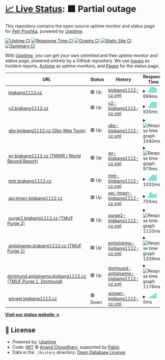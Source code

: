 # [📈 Live Status](https://status.bigbang1112.cz): <!--live status--> **🟧 Partial outage**

This repository contains the open-source uptime monitor and status page for [Petr Pivoňka](bigbang1112.cz), powered by [Upptime](https://github.com/upptime/upptime).

[![Uptime CI](https://github.com/bigbang1112/bigbang1112cz-uptime/workflows/Uptime%20CI/badge.svg)](https://github.com/bigbang1112/bigbang1112cz-uptime/actions?query=workflow%3A%22Uptime+CI%22)
[![Response Time CI](https://github.com/bigbang1112/bigbang1112cz-uptime/workflows/Response%20Time%20CI/badge.svg)](https://github.com/bigbang1112/bigbang1112cz-uptime/actions?query=workflow%3A%22Response+Time+CI%22)
[![Graphs CI](https://github.com/bigbang1112/bigbang1112cz-uptime/workflows/Graphs%20CI/badge.svg)](https://github.com/bigbang1112/bigbang1112cz-uptime/actions?query=workflow%3A%22Graphs+CI%22)
[![Static Site CI](https://github.com/bigbang1112/bigbang1112cz-uptime/workflows/Static%20Site%20CI/badge.svg)](https://github.com/bigbang1112/bigbang1112cz-uptime/actions?query=workflow%3A%22Static+Site+CI%22)
[![Summary CI](https://github.com/bigbang1112/bigbang1112cz-uptime/workflows/Summary%20CI/badge.svg)](https://github.com/bigbang1112/bigbang1112cz-uptime/actions?query=workflow%3A%22Summary+CI%22)

With [Upptime](https://upptime.js.org), you can get your own unlimited and free uptime monitor and status page, powered entirely by a GitHub repository. We use [Issues](https://github.com/bigbang1112/bigbang1112cz-uptime/issues) as incident reports, [Actions](https://github.com/bigbang1112/bigbang1112cz-uptime/actions) as uptime monitors, and [Pages](https://status.bigbang1112.cz) for the status page.

<!--start: status pages-->
<!-- This summary is generated by Upptime (https://github.com/upptime/upptime) -->
<!-- Do not edit this manually, your changes will be overwritten -->
<!-- prettier-ignore -->
| URL | Status | History | Response Time | Uptime |
| --- | ------ | ------- | ------------- | ------ |
| <img alt="" src="https://icons.duckduckgo.com/ip3/bigbang1112.cz.ico" height="13"> [bigbang1112.cz](https://bigbang1112.cz) | 🟩 Up | [bigbang1112-cz.yml](https://github.com/BigBang1112/bigbang1112cz-uptime/commits/HEAD/history/bigbang1112-cz.yml) | <details><summary><img alt="Response time graph" src="./graphs/bigbang1112-cz/response-time-week.png" height="20"> 699ms</summary><br><a href="https://status.bigbang1112.cz/history/bigbang1112-cz"><img alt="Response time 803" src="https://img.shields.io/endpoint?url=https%3A%2F%2Fraw.githubusercontent.com%2FBigBang1112%2Fbigbang1112cz-uptime%2FHEAD%2Fapi%2Fbigbang1112-cz%2Fresponse-time.json"></a><br><a href="https://status.bigbang1112.cz/history/bigbang1112-cz"><img alt="24-hour response time 632" src="https://img.shields.io/endpoint?url=https%3A%2F%2Fraw.githubusercontent.com%2FBigBang1112%2Fbigbang1112cz-uptime%2FHEAD%2Fapi%2Fbigbang1112-cz%2Fresponse-time-day.json"></a><br><a href="https://status.bigbang1112.cz/history/bigbang1112-cz"><img alt="7-day response time 699" src="https://img.shields.io/endpoint?url=https%3A%2F%2Fraw.githubusercontent.com%2FBigBang1112%2Fbigbang1112cz-uptime%2FHEAD%2Fapi%2Fbigbang1112-cz%2Fresponse-time-week.json"></a><br><a href="https://status.bigbang1112.cz/history/bigbang1112-cz"><img alt="30-day response time 698" src="https://img.shields.io/endpoint?url=https%3A%2F%2Fraw.githubusercontent.com%2FBigBang1112%2Fbigbang1112cz-uptime%2FHEAD%2Fapi%2Fbigbang1112-cz%2Fresponse-time-month.json"></a><br><a href="https://status.bigbang1112.cz/history/bigbang1112-cz"><img alt="1-year response time 803" src="https://img.shields.io/endpoint?url=https%3A%2F%2Fraw.githubusercontent.com%2FBigBang1112%2Fbigbang1112cz-uptime%2FHEAD%2Fapi%2Fbigbang1112-cz%2Fresponse-time-year.json"></a></details> | <details><summary><a href="https://status.bigbang1112.cz/history/bigbang1112-cz">100.00%</a></summary><a href="https://status.bigbang1112.cz/history/bigbang1112-cz"><img alt="All-time uptime 99.47%" src="https://img.shields.io/endpoint?url=https%3A%2F%2Fraw.githubusercontent.com%2FBigBang1112%2Fbigbang1112cz-uptime%2FHEAD%2Fapi%2Fbigbang1112-cz%2Fuptime.json"></a><br><a href="https://status.bigbang1112.cz/history/bigbang1112-cz"><img alt="24-hour uptime 100.00%" src="https://img.shields.io/endpoint?url=https%3A%2F%2Fraw.githubusercontent.com%2FBigBang1112%2Fbigbang1112cz-uptime%2FHEAD%2Fapi%2Fbigbang1112-cz%2Fuptime-day.json"></a><br><a href="https://status.bigbang1112.cz/history/bigbang1112-cz"><img alt="7-day uptime 100.00%" src="https://img.shields.io/endpoint?url=https%3A%2F%2Fraw.githubusercontent.com%2FBigBang1112%2Fbigbang1112cz-uptime%2FHEAD%2Fapi%2Fbigbang1112-cz%2Fuptime-week.json"></a><br><a href="https://status.bigbang1112.cz/history/bigbang1112-cz"><img alt="30-day uptime 100.00%" src="https://img.shields.io/endpoint?url=https%3A%2F%2Fraw.githubusercontent.com%2FBigBang1112%2Fbigbang1112cz-uptime%2FHEAD%2Fapi%2Fbigbang1112-cz%2Fuptime-month.json"></a><br><a href="https://status.bigbang1112.cz/history/bigbang1112-cz"><img alt="1-year uptime 99.47%" src="https://img.shields.io/endpoint?url=https%3A%2F%2Fraw.githubusercontent.com%2FBigBang1112%2Fbigbang1112cz-uptime%2FHEAD%2Fapi%2Fbigbang1112-cz%2Fuptime-year.json"></a></details>
| <img alt="" src="https://icons.duckduckgo.com/ip3/v2.bigbang1112.cz.ico" height="13"> [v2.bigbang1112.cz](https://v2.bigbang1112.cz) | 🟩 Up | [v2-bigbang1112-cz.yml](https://github.com/BigBang1112/bigbang1112cz-uptime/commits/HEAD/history/v2-bigbang1112-cz.yml) | <details><summary><img alt="Response time graph" src="./graphs/v2-bigbang1112-cz/response-time-week.png" height="20"> 935ms</summary><br><a href="https://status.bigbang1112.cz/history/v2-bigbang1112-cz"><img alt="Response time 1000" src="https://img.shields.io/endpoint?url=https%3A%2F%2Fraw.githubusercontent.com%2FBigBang1112%2Fbigbang1112cz-uptime%2FHEAD%2Fapi%2Fv2-bigbang1112-cz%2Fresponse-time.json"></a><br><a href="https://status.bigbang1112.cz/history/v2-bigbang1112-cz"><img alt="24-hour response time 847" src="https://img.shields.io/endpoint?url=https%3A%2F%2Fraw.githubusercontent.com%2FBigBang1112%2Fbigbang1112cz-uptime%2FHEAD%2Fapi%2Fv2-bigbang1112-cz%2Fresponse-time-day.json"></a><br><a href="https://status.bigbang1112.cz/history/v2-bigbang1112-cz"><img alt="7-day response time 935" src="https://img.shields.io/endpoint?url=https%3A%2F%2Fraw.githubusercontent.com%2FBigBang1112%2Fbigbang1112cz-uptime%2FHEAD%2Fapi%2Fv2-bigbang1112-cz%2Fresponse-time-week.json"></a><br><a href="https://status.bigbang1112.cz/history/v2-bigbang1112-cz"><img alt="30-day response time 975" src="https://img.shields.io/endpoint?url=https%3A%2F%2Fraw.githubusercontent.com%2FBigBang1112%2Fbigbang1112cz-uptime%2FHEAD%2Fapi%2Fv2-bigbang1112-cz%2Fresponse-time-month.json"></a><br><a href="https://status.bigbang1112.cz/history/v2-bigbang1112-cz"><img alt="1-year response time 1000" src="https://img.shields.io/endpoint?url=https%3A%2F%2Fraw.githubusercontent.com%2FBigBang1112%2Fbigbang1112cz-uptime%2FHEAD%2Fapi%2Fv2-bigbang1112-cz%2Fresponse-time-year.json"></a></details> | <details><summary><a href="https://status.bigbang1112.cz/history/v2-bigbang1112-cz">100.00%</a></summary><a href="https://status.bigbang1112.cz/history/v2-bigbang1112-cz"><img alt="All-time uptime 99.97%" src="https://img.shields.io/endpoint?url=https%3A%2F%2Fraw.githubusercontent.com%2FBigBang1112%2Fbigbang1112cz-uptime%2FHEAD%2Fapi%2Fv2-bigbang1112-cz%2Fuptime.json"></a><br><a href="https://status.bigbang1112.cz/history/v2-bigbang1112-cz"><img alt="24-hour uptime 100.00%" src="https://img.shields.io/endpoint?url=https%3A%2F%2Fraw.githubusercontent.com%2FBigBang1112%2Fbigbang1112cz-uptime%2FHEAD%2Fapi%2Fv2-bigbang1112-cz%2Fuptime-day.json"></a><br><a href="https://status.bigbang1112.cz/history/v2-bigbang1112-cz"><img alt="7-day uptime 100.00%" src="https://img.shields.io/endpoint?url=https%3A%2F%2Fraw.githubusercontent.com%2FBigBang1112%2Fbigbang1112cz-uptime%2FHEAD%2Fapi%2Fv2-bigbang1112-cz%2Fuptime-week.json"></a><br><a href="https://status.bigbang1112.cz/history/v2-bigbang1112-cz"><img alt="30-day uptime 100.00%" src="https://img.shields.io/endpoint?url=https%3A%2F%2Fraw.githubusercontent.com%2FBigBang1112%2Fbigbang1112cz-uptime%2FHEAD%2Fapi%2Fv2-bigbang1112-cz%2Fuptime-month.json"></a><br><a href="https://status.bigbang1112.cz/history/v2-bigbang1112-cz"><img alt="1-year uptime 99.97%" src="https://img.shields.io/endpoint?url=https%3A%2F%2Fraw.githubusercontent.com%2FBigBang1112%2Fbigbang1112cz-uptime%2FHEAD%2Fapi%2Fv2-bigbang1112-cz%2Fuptime-year.json"></a></details>
| <img alt="" src="https://icons.duckduckgo.com/ip3/gbx.bigbang1112.cz.ico" height="13"> [gbx.bigbang1112.cz (Gbx Web Tools)](https://gbx.bigbang1112.cz) | 🟩 Up | [gbx-bigbang1112-cz.yml](https://github.com/BigBang1112/bigbang1112cz-uptime/commits/HEAD/history/gbx-bigbang1112-cz.yml) | <details><summary><img alt="Response time graph" src="./graphs/gbx-bigbang1112-cz/response-time-week.png" height="20"> 1040ms</summary><br><a href="https://status.bigbang1112.cz/history/gbx-bigbang1112-cz"><img alt="Response time 937" src="https://img.shields.io/endpoint?url=https%3A%2F%2Fraw.githubusercontent.com%2FBigBang1112%2Fbigbang1112cz-uptime%2FHEAD%2Fapi%2Fgbx-bigbang1112-cz%2Fresponse-time.json"></a><br><a href="https://status.bigbang1112.cz/history/gbx-bigbang1112-cz"><img alt="24-hour response time 1119" src="https://img.shields.io/endpoint?url=https%3A%2F%2Fraw.githubusercontent.com%2FBigBang1112%2Fbigbang1112cz-uptime%2FHEAD%2Fapi%2Fgbx-bigbang1112-cz%2Fresponse-time-day.json"></a><br><a href="https://status.bigbang1112.cz/history/gbx-bigbang1112-cz"><img alt="7-day response time 1040" src="https://img.shields.io/endpoint?url=https%3A%2F%2Fraw.githubusercontent.com%2FBigBang1112%2Fbigbang1112cz-uptime%2FHEAD%2Fapi%2Fgbx-bigbang1112-cz%2Fresponse-time-week.json"></a><br><a href="https://status.bigbang1112.cz/history/gbx-bigbang1112-cz"><img alt="30-day response time 927" src="https://img.shields.io/endpoint?url=https%3A%2F%2Fraw.githubusercontent.com%2FBigBang1112%2Fbigbang1112cz-uptime%2FHEAD%2Fapi%2Fgbx-bigbang1112-cz%2Fresponse-time-month.json"></a><br><a href="https://status.bigbang1112.cz/history/gbx-bigbang1112-cz"><img alt="1-year response time 937" src="https://img.shields.io/endpoint?url=https%3A%2F%2Fraw.githubusercontent.com%2FBigBang1112%2Fbigbang1112cz-uptime%2FHEAD%2Fapi%2Fgbx-bigbang1112-cz%2Fresponse-time-year.json"></a></details> | <details><summary><a href="https://status.bigbang1112.cz/history/gbx-bigbang1112-cz">100.00%</a></summary><a href="https://status.bigbang1112.cz/history/gbx-bigbang1112-cz"><img alt="All-time uptime 99.68%" src="https://img.shields.io/endpoint?url=https%3A%2F%2Fraw.githubusercontent.com%2FBigBang1112%2Fbigbang1112cz-uptime%2FHEAD%2Fapi%2Fgbx-bigbang1112-cz%2Fuptime.json"></a><br><a href="https://status.bigbang1112.cz/history/gbx-bigbang1112-cz"><img alt="24-hour uptime 100.00%" src="https://img.shields.io/endpoint?url=https%3A%2F%2Fraw.githubusercontent.com%2FBigBang1112%2Fbigbang1112cz-uptime%2FHEAD%2Fapi%2Fgbx-bigbang1112-cz%2Fuptime-day.json"></a><br><a href="https://status.bigbang1112.cz/history/gbx-bigbang1112-cz"><img alt="7-day uptime 100.00%" src="https://img.shields.io/endpoint?url=https%3A%2F%2Fraw.githubusercontent.com%2FBigBang1112%2Fbigbang1112cz-uptime%2FHEAD%2Fapi%2Fgbx-bigbang1112-cz%2Fuptime-week.json"></a><br><a href="https://status.bigbang1112.cz/history/gbx-bigbang1112-cz"><img alt="30-day uptime 100.00%" src="https://img.shields.io/endpoint?url=https%3A%2F%2Fraw.githubusercontent.com%2FBigBang1112%2Fbigbang1112cz-uptime%2FHEAD%2Fapi%2Fgbx-bigbang1112-cz%2Fuptime-month.json"></a><br><a href="https://status.bigbang1112.cz/history/gbx-bigbang1112-cz"><img alt="1-year uptime 99.68%" src="https://img.shields.io/endpoint?url=https%3A%2F%2Fraw.githubusercontent.com%2FBigBang1112%2Fbigbang1112cz-uptime%2FHEAD%2Fapi%2Fgbx-bigbang1112-cz%2Fuptime-year.json"></a></details>
| <img alt="" src="https://icons.duckduckgo.com/ip3/wr.bigbang1112.cz.ico" height="13"> [wr.bigbang1112.cz (TMWR / World Record Report)](https://wr.bigbang1112.cz) | 🟩 Up | [wr-bigbang1112-cz.yml](https://github.com/BigBang1112/bigbang1112cz-uptime/commits/HEAD/history/wr-bigbang1112-cz.yml) | <details><summary><img alt="Response time graph" src="./graphs/wr-bigbang1112-cz/response-time-week.png" height="20"> 979ms</summary><br><a href="https://status.bigbang1112.cz/history/wr-bigbang1112-cz"><img alt="Response time 1065" src="https://img.shields.io/endpoint?url=https%3A%2F%2Fraw.githubusercontent.com%2FBigBang1112%2Fbigbang1112cz-uptime%2FHEAD%2Fapi%2Fwr-bigbang1112-cz%2Fresponse-time.json"></a><br><a href="https://status.bigbang1112.cz/history/wr-bigbang1112-cz"><img alt="24-hour response time 1139" src="https://img.shields.io/endpoint?url=https%3A%2F%2Fraw.githubusercontent.com%2FBigBang1112%2Fbigbang1112cz-uptime%2FHEAD%2Fapi%2Fwr-bigbang1112-cz%2Fresponse-time-day.json"></a><br><a href="https://status.bigbang1112.cz/history/wr-bigbang1112-cz"><img alt="7-day response time 979" src="https://img.shields.io/endpoint?url=https%3A%2F%2Fraw.githubusercontent.com%2FBigBang1112%2Fbigbang1112cz-uptime%2FHEAD%2Fapi%2Fwr-bigbang1112-cz%2Fresponse-time-week.json"></a><br><a href="https://status.bigbang1112.cz/history/wr-bigbang1112-cz"><img alt="30-day response time 822" src="https://img.shields.io/endpoint?url=https%3A%2F%2Fraw.githubusercontent.com%2FBigBang1112%2Fbigbang1112cz-uptime%2FHEAD%2Fapi%2Fwr-bigbang1112-cz%2Fresponse-time-month.json"></a><br><a href="https://status.bigbang1112.cz/history/wr-bigbang1112-cz"><img alt="1-year response time 1065" src="https://img.shields.io/endpoint?url=https%3A%2F%2Fraw.githubusercontent.com%2FBigBang1112%2Fbigbang1112cz-uptime%2FHEAD%2Fapi%2Fwr-bigbang1112-cz%2Fresponse-time-year.json"></a></details> | <details><summary><a href="https://status.bigbang1112.cz/history/wr-bigbang1112-cz">100.00%</a></summary><a href="https://status.bigbang1112.cz/history/wr-bigbang1112-cz"><img alt="All-time uptime 99.90%" src="https://img.shields.io/endpoint?url=https%3A%2F%2Fraw.githubusercontent.com%2FBigBang1112%2Fbigbang1112cz-uptime%2FHEAD%2Fapi%2Fwr-bigbang1112-cz%2Fuptime.json"></a><br><a href="https://status.bigbang1112.cz/history/wr-bigbang1112-cz"><img alt="24-hour uptime 100.00%" src="https://img.shields.io/endpoint?url=https%3A%2F%2Fraw.githubusercontent.com%2FBigBang1112%2Fbigbang1112cz-uptime%2FHEAD%2Fapi%2Fwr-bigbang1112-cz%2Fuptime-day.json"></a><br><a href="https://status.bigbang1112.cz/history/wr-bigbang1112-cz"><img alt="7-day uptime 100.00%" src="https://img.shields.io/endpoint?url=https%3A%2F%2Fraw.githubusercontent.com%2FBigBang1112%2Fbigbang1112cz-uptime%2FHEAD%2Fapi%2Fwr-bigbang1112-cz%2Fuptime-week.json"></a><br><a href="https://status.bigbang1112.cz/history/wr-bigbang1112-cz"><img alt="30-day uptime 100.00%" src="https://img.shields.io/endpoint?url=https%3A%2F%2Fraw.githubusercontent.com%2FBigBang1112%2Fbigbang1112cz-uptime%2FHEAD%2Fapi%2Fwr-bigbang1112-cz%2Fuptime-month.json"></a><br><a href="https://status.bigbang1112.cz/history/wr-bigbang1112-cz"><img alt="1-year uptime 99.90%" src="https://img.shields.io/endpoint?url=https%3A%2F%2Fraw.githubusercontent.com%2FBigBang1112%2Fbigbang1112cz-uptime%2FHEAD%2Fapi%2Fwr-bigbang1112-cz%2Fuptime-year.json"></a></details>
| <img alt="" src="https://icons.duckduckgo.com/ip3/tmtr.bigbang1112.cz.ico" height="13"> [tmtr.bigbang1112.cz](https://tmtr.bigbang1112.cz) | 🟩 Up | [tmtr-bigbang1112-cz.yml](https://github.com/BigBang1112/bigbang1112cz-uptime/commits/HEAD/history/tmtr-bigbang1112-cz.yml) | <details><summary><img alt="Response time graph" src="./graphs/tmtr-bigbang1112-cz/response-time-week.png" height="20"> 1032ms</summary><br><a href="https://status.bigbang1112.cz/history/tmtr-bigbang1112-cz"><img alt="Response time 928" src="https://img.shields.io/endpoint?url=https%3A%2F%2Fraw.githubusercontent.com%2FBigBang1112%2Fbigbang1112cz-uptime%2FHEAD%2Fapi%2Ftmtr-bigbang1112-cz%2Fresponse-time.json"></a><br><a href="https://status.bigbang1112.cz/history/tmtr-bigbang1112-cz"><img alt="24-hour response time 878" src="https://img.shields.io/endpoint?url=https%3A%2F%2Fraw.githubusercontent.com%2FBigBang1112%2Fbigbang1112cz-uptime%2FHEAD%2Fapi%2Ftmtr-bigbang1112-cz%2Fresponse-time-day.json"></a><br><a href="https://status.bigbang1112.cz/history/tmtr-bigbang1112-cz"><img alt="7-day response time 1032" src="https://img.shields.io/endpoint?url=https%3A%2F%2Fraw.githubusercontent.com%2FBigBang1112%2Fbigbang1112cz-uptime%2FHEAD%2Fapi%2Ftmtr-bigbang1112-cz%2Fresponse-time-week.json"></a><br><a href="https://status.bigbang1112.cz/history/tmtr-bigbang1112-cz"><img alt="30-day response time 965" src="https://img.shields.io/endpoint?url=https%3A%2F%2Fraw.githubusercontent.com%2FBigBang1112%2Fbigbang1112cz-uptime%2FHEAD%2Fapi%2Ftmtr-bigbang1112-cz%2Fresponse-time-month.json"></a><br><a href="https://status.bigbang1112.cz/history/tmtr-bigbang1112-cz"><img alt="1-year response time 928" src="https://img.shields.io/endpoint?url=https%3A%2F%2Fraw.githubusercontent.com%2FBigBang1112%2Fbigbang1112cz-uptime%2FHEAD%2Fapi%2Ftmtr-bigbang1112-cz%2Fresponse-time-year.json"></a></details> | <details><summary><a href="https://status.bigbang1112.cz/history/tmtr-bigbang1112-cz">100.00%</a></summary><a href="https://status.bigbang1112.cz/history/tmtr-bigbang1112-cz"><img alt="All-time uptime 99.99%" src="https://img.shields.io/endpoint?url=https%3A%2F%2Fraw.githubusercontent.com%2FBigBang1112%2Fbigbang1112cz-uptime%2FHEAD%2Fapi%2Ftmtr-bigbang1112-cz%2Fuptime.json"></a><br><a href="https://status.bigbang1112.cz/history/tmtr-bigbang1112-cz"><img alt="24-hour uptime 100.00%" src="https://img.shields.io/endpoint?url=https%3A%2F%2Fraw.githubusercontent.com%2FBigBang1112%2Fbigbang1112cz-uptime%2FHEAD%2Fapi%2Ftmtr-bigbang1112-cz%2Fuptime-day.json"></a><br><a href="https://status.bigbang1112.cz/history/tmtr-bigbang1112-cz"><img alt="7-day uptime 100.00%" src="https://img.shields.io/endpoint?url=https%3A%2F%2Fraw.githubusercontent.com%2FBigBang1112%2Fbigbang1112cz-uptime%2FHEAD%2Fapi%2Ftmtr-bigbang1112-cz%2Fuptime-week.json"></a><br><a href="https://status.bigbang1112.cz/history/tmtr-bigbang1112-cz"><img alt="30-day uptime 100.00%" src="https://img.shields.io/endpoint?url=https%3A%2F%2Fraw.githubusercontent.com%2FBigBang1112%2Fbigbang1112cz-uptime%2FHEAD%2Fapi%2Ftmtr-bigbang1112-cz%2Fuptime-month.json"></a><br><a href="https://status.bigbang1112.cz/history/tmtr-bigbang1112-cz"><img alt="1-year uptime 99.99%" src="https://img.shields.io/endpoint?url=https%3A%2F%2Fraw.githubusercontent.com%2FBigBang1112%2Fbigbang1112cz-uptime%2FHEAD%2Fapi%2Ftmtr-bigbang1112-cz%2Fuptime-year.json"></a></details>
| <img alt="" src="https://icons.duckduckgo.com/ip3/api.tmwrr.bigbang1112.cz.ico" height="13"> [api.tmwrr.bigbang1112.cz](https://api.tmwrr.bigbang1112.cz) | 🟩 Up | [api-tmwrr-bigbang1112-cz.yml](https://github.com/BigBang1112/bigbang1112cz-uptime/commits/HEAD/history/api-tmwrr-bigbang1112-cz.yml) | <details><summary><img alt="Response time graph" src="./graphs/api-tmwrr-bigbang1112-cz/response-time-week.png" height="20"> 705ms</summary><br><a href="https://status.bigbang1112.cz/history/api-tmwrr-bigbang1112-cz"><img alt="Response time 705" src="https://img.shields.io/endpoint?url=https%3A%2F%2Fraw.githubusercontent.com%2FBigBang1112%2Fbigbang1112cz-uptime%2FHEAD%2Fapi%2Fapi-tmwrr-bigbang1112-cz%2Fresponse-time.json"></a><br><a href="https://status.bigbang1112.cz/history/api-tmwrr-bigbang1112-cz"><img alt="24-hour response time 769" src="https://img.shields.io/endpoint?url=https%3A%2F%2Fraw.githubusercontent.com%2FBigBang1112%2Fbigbang1112cz-uptime%2FHEAD%2Fapi%2Fapi-tmwrr-bigbang1112-cz%2Fresponse-time-day.json"></a><br><a href="https://status.bigbang1112.cz/history/api-tmwrr-bigbang1112-cz"><img alt="7-day response time 705" src="https://img.shields.io/endpoint?url=https%3A%2F%2Fraw.githubusercontent.com%2FBigBang1112%2Fbigbang1112cz-uptime%2FHEAD%2Fapi%2Fapi-tmwrr-bigbang1112-cz%2Fresponse-time-week.json"></a><br><a href="https://status.bigbang1112.cz/history/api-tmwrr-bigbang1112-cz"><img alt="30-day response time 705" src="https://img.shields.io/endpoint?url=https%3A%2F%2Fraw.githubusercontent.com%2FBigBang1112%2Fbigbang1112cz-uptime%2FHEAD%2Fapi%2Fapi-tmwrr-bigbang1112-cz%2Fresponse-time-month.json"></a><br><a href="https://status.bigbang1112.cz/history/api-tmwrr-bigbang1112-cz"><img alt="1-year response time 705" src="https://img.shields.io/endpoint?url=https%3A%2F%2Fraw.githubusercontent.com%2FBigBang1112%2Fbigbang1112cz-uptime%2FHEAD%2Fapi%2Fapi-tmwrr-bigbang1112-cz%2Fresponse-time-year.json"></a></details> | <details><summary><a href="https://status.bigbang1112.cz/history/api-tmwrr-bigbang1112-cz">85.04%</a></summary><a href="https://status.bigbang1112.cz/history/api-tmwrr-bigbang1112-cz"><img alt="All-time uptime 85.04%" src="https://img.shields.io/endpoint?url=https%3A%2F%2Fraw.githubusercontent.com%2FBigBang1112%2Fbigbang1112cz-uptime%2FHEAD%2Fapi%2Fapi-tmwrr-bigbang1112-cz%2Fuptime.json"></a><br><a href="https://status.bigbang1112.cz/history/api-tmwrr-bigbang1112-cz"><img alt="24-hour uptime 100.00%" src="https://img.shields.io/endpoint?url=https%3A%2F%2Fraw.githubusercontent.com%2FBigBang1112%2Fbigbang1112cz-uptime%2FHEAD%2Fapi%2Fapi-tmwrr-bigbang1112-cz%2Fuptime-day.json"></a><br><a href="https://status.bigbang1112.cz/history/api-tmwrr-bigbang1112-cz"><img alt="7-day uptime 85.04%" src="https://img.shields.io/endpoint?url=https%3A%2F%2Fraw.githubusercontent.com%2FBigBang1112%2Fbigbang1112cz-uptime%2FHEAD%2Fapi%2Fapi-tmwrr-bigbang1112-cz%2Fuptime-week.json"></a><br><a href="https://status.bigbang1112.cz/history/api-tmwrr-bigbang1112-cz"><img alt="30-day uptime 85.04%" src="https://img.shields.io/endpoint?url=https%3A%2F%2Fraw.githubusercontent.com%2FBigBang1112%2Fbigbang1112cz-uptime%2FHEAD%2Fapi%2Fapi-tmwrr-bigbang1112-cz%2Fuptime-month.json"></a><br><a href="https://status.bigbang1112.cz/history/api-tmwrr-bigbang1112-cz"><img alt="1-year uptime 85.04%" src="https://img.shields.io/endpoint?url=https%3A%2F%2Fraw.githubusercontent.com%2FBigBang1112%2Fbigbang1112cz-uptime%2FHEAD%2Fapi%2Fapi-tmwrr-bigbang1112-cz%2Fuptime-year.json"></a></details>
| <img alt="" src="https://icons.duckduckgo.com/ip3/purge2.bigbang1112.cz.ico" height="13"> [purge2.bigbang1112.cz (TMUF Purge 2)](https://purge2.bigbang1112.cz) | 🟩 Up | [purge2-bigbang1112-cz.yml](https://github.com/BigBang1112/bigbang1112cz-uptime/commits/HEAD/history/purge2-bigbang1112-cz.yml) | <details><summary><img alt="Response time graph" src="./graphs/purge2-bigbang1112-cz/response-time-week.png" height="20"> 1110ms</summary><br><a href="https://status.bigbang1112.cz/history/purge2-bigbang1112-cz"><img alt="Response time 1295" src="https://img.shields.io/endpoint?url=https%3A%2F%2Fraw.githubusercontent.com%2FBigBang1112%2Fbigbang1112cz-uptime%2FHEAD%2Fapi%2Fpurge2-bigbang1112-cz%2Fresponse-time.json"></a><br><a href="https://status.bigbang1112.cz/history/purge2-bigbang1112-cz"><img alt="24-hour response time 1179" src="https://img.shields.io/endpoint?url=https%3A%2F%2Fraw.githubusercontent.com%2FBigBang1112%2Fbigbang1112cz-uptime%2FHEAD%2Fapi%2Fpurge2-bigbang1112-cz%2Fresponse-time-day.json"></a><br><a href="https://status.bigbang1112.cz/history/purge2-bigbang1112-cz"><img alt="7-day response time 1110" src="https://img.shields.io/endpoint?url=https%3A%2F%2Fraw.githubusercontent.com%2FBigBang1112%2Fbigbang1112cz-uptime%2FHEAD%2Fapi%2Fpurge2-bigbang1112-cz%2Fresponse-time-week.json"></a><br><a href="https://status.bigbang1112.cz/history/purge2-bigbang1112-cz"><img alt="30-day response time 1218" src="https://img.shields.io/endpoint?url=https%3A%2F%2Fraw.githubusercontent.com%2FBigBang1112%2Fbigbang1112cz-uptime%2FHEAD%2Fapi%2Fpurge2-bigbang1112-cz%2Fresponse-time-month.json"></a><br><a href="https://status.bigbang1112.cz/history/purge2-bigbang1112-cz"><img alt="1-year response time 1295" src="https://img.shields.io/endpoint?url=https%3A%2F%2Fraw.githubusercontent.com%2FBigBang1112%2Fbigbang1112cz-uptime%2FHEAD%2Fapi%2Fpurge2-bigbang1112-cz%2Fresponse-time-year.json"></a></details> | <details><summary><a href="https://status.bigbang1112.cz/history/purge2-bigbang1112-cz">100.00%</a></summary><a href="https://status.bigbang1112.cz/history/purge2-bigbang1112-cz"><img alt="All-time uptime 99.99%" src="https://img.shields.io/endpoint?url=https%3A%2F%2Fraw.githubusercontent.com%2FBigBang1112%2Fbigbang1112cz-uptime%2FHEAD%2Fapi%2Fpurge2-bigbang1112-cz%2Fuptime.json"></a><br><a href="https://status.bigbang1112.cz/history/purge2-bigbang1112-cz"><img alt="24-hour uptime 100.00%" src="https://img.shields.io/endpoint?url=https%3A%2F%2Fraw.githubusercontent.com%2FBigBang1112%2Fbigbang1112cz-uptime%2FHEAD%2Fapi%2Fpurge2-bigbang1112-cz%2Fuptime-day.json"></a><br><a href="https://status.bigbang1112.cz/history/purge2-bigbang1112-cz"><img alt="7-day uptime 100.00%" src="https://img.shields.io/endpoint?url=https%3A%2F%2Fraw.githubusercontent.com%2FBigBang1112%2Fbigbang1112cz-uptime%2FHEAD%2Fapi%2Fpurge2-bigbang1112-cz%2Fuptime-week.json"></a><br><a href="https://status.bigbang1112.cz/history/purge2-bigbang1112-cz"><img alt="30-day uptime 100.00%" src="https://img.shields.io/endpoint?url=https%3A%2F%2Fraw.githubusercontent.com%2FBigBang1112%2Fbigbang1112cz-uptime%2FHEAD%2Fapi%2Fpurge2-bigbang1112-cz%2Fuptime-month.json"></a><br><a href="https://status.bigbang1112.cz/history/purge2-bigbang1112-cz"><img alt="1-year uptime 99.99%" src="https://img.shields.io/endpoint?url=https%3A%2F%2Fraw.githubusercontent.com%2FBigBang1112%2Fbigbang1112cz-uptime%2FHEAD%2Fapi%2Fpurge2-bigbang1112-cz%2Fuptime-year.json"></a></details>
| <img alt="" src="https://icons.duckduckgo.com/ip3/antislowmo.bigbang1112.cz.ico" height="13"> [antislowmo.bigbang1112.cz (TMUF Purge 1)](https://antislowmo.bigbang1112.cz) | 🟩 Up | [antislowmo-bigbang1112-cz.yml](https://github.com/BigBang1112/bigbang1112cz-uptime/commits/HEAD/history/antislowmo-bigbang1112-cz.yml) | <details><summary><img alt="Response time graph" src="./graphs/antislowmo-bigbang1112-cz/response-time-week.png" height="20"> 1339ms</summary><br><a href="https://status.bigbang1112.cz/history/antislowmo-bigbang1112-cz"><img alt="Response time 1524" src="https://img.shields.io/endpoint?url=https%3A%2F%2Fraw.githubusercontent.com%2FBigBang1112%2Fbigbang1112cz-uptime%2FHEAD%2Fapi%2Fantislowmo-bigbang1112-cz%2Fresponse-time.json"></a><br><a href="https://status.bigbang1112.cz/history/antislowmo-bigbang1112-cz"><img alt="24-hour response time 1362" src="https://img.shields.io/endpoint?url=https%3A%2F%2Fraw.githubusercontent.com%2FBigBang1112%2Fbigbang1112cz-uptime%2FHEAD%2Fapi%2Fantislowmo-bigbang1112-cz%2Fresponse-time-day.json"></a><br><a href="https://status.bigbang1112.cz/history/antislowmo-bigbang1112-cz"><img alt="7-day response time 1339" src="https://img.shields.io/endpoint?url=https%3A%2F%2Fraw.githubusercontent.com%2FBigBang1112%2Fbigbang1112cz-uptime%2FHEAD%2Fapi%2Fantislowmo-bigbang1112-cz%2Fresponse-time-week.json"></a><br><a href="https://status.bigbang1112.cz/history/antislowmo-bigbang1112-cz"><img alt="30-day response time 1435" src="https://img.shields.io/endpoint?url=https%3A%2F%2Fraw.githubusercontent.com%2FBigBang1112%2Fbigbang1112cz-uptime%2FHEAD%2Fapi%2Fantislowmo-bigbang1112-cz%2Fresponse-time-month.json"></a><br><a href="https://status.bigbang1112.cz/history/antislowmo-bigbang1112-cz"><img alt="1-year response time 1524" src="https://img.shields.io/endpoint?url=https%3A%2F%2Fraw.githubusercontent.com%2FBigBang1112%2Fbigbang1112cz-uptime%2FHEAD%2Fapi%2Fantislowmo-bigbang1112-cz%2Fresponse-time-year.json"></a></details> | <details><summary><a href="https://status.bigbang1112.cz/history/antislowmo-bigbang1112-cz">100.00%</a></summary><a href="https://status.bigbang1112.cz/history/antislowmo-bigbang1112-cz"><img alt="All-time uptime 99.96%" src="https://img.shields.io/endpoint?url=https%3A%2F%2Fraw.githubusercontent.com%2FBigBang1112%2Fbigbang1112cz-uptime%2FHEAD%2Fapi%2Fantislowmo-bigbang1112-cz%2Fuptime.json"></a><br><a href="https://status.bigbang1112.cz/history/antislowmo-bigbang1112-cz"><img alt="24-hour uptime 100.00%" src="https://img.shields.io/endpoint?url=https%3A%2F%2Fraw.githubusercontent.com%2FBigBang1112%2Fbigbang1112cz-uptime%2FHEAD%2Fapi%2Fantislowmo-bigbang1112-cz%2Fuptime-day.json"></a><br><a href="https://status.bigbang1112.cz/history/antislowmo-bigbang1112-cz"><img alt="7-day uptime 100.00%" src="https://img.shields.io/endpoint?url=https%3A%2F%2Fraw.githubusercontent.com%2FBigBang1112%2Fbigbang1112cz-uptime%2FHEAD%2Fapi%2Fantislowmo-bigbang1112-cz%2Fuptime-week.json"></a><br><a href="https://status.bigbang1112.cz/history/antislowmo-bigbang1112-cz"><img alt="30-day uptime 100.00%" src="https://img.shields.io/endpoint?url=https%3A%2F%2Fraw.githubusercontent.com%2FBigBang1112%2Fbigbang1112cz-uptime%2FHEAD%2Fapi%2Fantislowmo-bigbang1112-cz%2Fuptime-month.json"></a><br><a href="https://status.bigbang1112.cz/history/antislowmo-bigbang1112-cz"><img alt="1-year uptime 99.96%" src="https://img.shields.io/endpoint?url=https%3A%2F%2Fraw.githubusercontent.com%2FBigBang1112%2Fbigbang1112cz-uptime%2FHEAD%2Fapi%2Fantislowmo-bigbang1112-cz%2Fuptime-year.json"></a></details>
| <img alt="" src="https://icons.duckduckgo.com/ip3/dortmund.antislowmo.bigbang1112.cz.ico" height="13"> [dortmund.antislowmo.bigbang1112.cz (TMUF Purge 1, Dortmund)](https://dortmund.antislowmo.bigbang1112.cz) | 🟩 Up | [dortmund-antislowmo-bigbang1112-cz.yml](https://github.com/BigBang1112/bigbang1112cz-uptime/commits/HEAD/history/dortmund-antislowmo-bigbang1112-cz.yml) | <details><summary><img alt="Response time graph" src="./graphs/dortmund-antislowmo-bigbang1112-cz/response-time-week.png" height="20"> 1176ms</summary><br><a href="https://status.bigbang1112.cz/history/dortmund-antislowmo-bigbang1112-cz"><img alt="Response time 1320" src="https://img.shields.io/endpoint?url=https%3A%2F%2Fraw.githubusercontent.com%2FBigBang1112%2Fbigbang1112cz-uptime%2FHEAD%2Fapi%2Fdortmund-antislowmo-bigbang1112-cz%2Fresponse-time.json"></a><br><a href="https://status.bigbang1112.cz/history/dortmund-antislowmo-bigbang1112-cz"><img alt="24-hour response time 1057" src="https://img.shields.io/endpoint?url=https%3A%2F%2Fraw.githubusercontent.com%2FBigBang1112%2Fbigbang1112cz-uptime%2FHEAD%2Fapi%2Fdortmund-antislowmo-bigbang1112-cz%2Fresponse-time-day.json"></a><br><a href="https://status.bigbang1112.cz/history/dortmund-antislowmo-bigbang1112-cz"><img alt="7-day response time 1176" src="https://img.shields.io/endpoint?url=https%3A%2F%2Fraw.githubusercontent.com%2FBigBang1112%2Fbigbang1112cz-uptime%2FHEAD%2Fapi%2Fdortmund-antislowmo-bigbang1112-cz%2Fresponse-time-week.json"></a><br><a href="https://status.bigbang1112.cz/history/dortmund-antislowmo-bigbang1112-cz"><img alt="30-day response time 1294" src="https://img.shields.io/endpoint?url=https%3A%2F%2Fraw.githubusercontent.com%2FBigBang1112%2Fbigbang1112cz-uptime%2FHEAD%2Fapi%2Fdortmund-antislowmo-bigbang1112-cz%2Fresponse-time-month.json"></a><br><a href="https://status.bigbang1112.cz/history/dortmund-antislowmo-bigbang1112-cz"><img alt="1-year response time 1320" src="https://img.shields.io/endpoint?url=https%3A%2F%2Fraw.githubusercontent.com%2FBigBang1112%2Fbigbang1112cz-uptime%2FHEAD%2Fapi%2Fdortmund-antislowmo-bigbang1112-cz%2Fresponse-time-year.json"></a></details> | <details><summary><a href="https://status.bigbang1112.cz/history/dortmund-antislowmo-bigbang1112-cz">100.00%</a></summary><a href="https://status.bigbang1112.cz/history/dortmund-antislowmo-bigbang1112-cz"><img alt="All-time uptime 99.99%" src="https://img.shields.io/endpoint?url=https%3A%2F%2Fraw.githubusercontent.com%2FBigBang1112%2Fbigbang1112cz-uptime%2FHEAD%2Fapi%2Fdortmund-antislowmo-bigbang1112-cz%2Fuptime.json"></a><br><a href="https://status.bigbang1112.cz/history/dortmund-antislowmo-bigbang1112-cz"><img alt="24-hour uptime 100.00%" src="https://img.shields.io/endpoint?url=https%3A%2F%2Fraw.githubusercontent.com%2FBigBang1112%2Fbigbang1112cz-uptime%2FHEAD%2Fapi%2Fdortmund-antislowmo-bigbang1112-cz%2Fuptime-day.json"></a><br><a href="https://status.bigbang1112.cz/history/dortmund-antislowmo-bigbang1112-cz"><img alt="7-day uptime 100.00%" src="https://img.shields.io/endpoint?url=https%3A%2F%2Fraw.githubusercontent.com%2FBigBang1112%2Fbigbang1112cz-uptime%2FHEAD%2Fapi%2Fdortmund-antislowmo-bigbang1112-cz%2Fuptime-week.json"></a><br><a href="https://status.bigbang1112.cz/history/dortmund-antislowmo-bigbang1112-cz"><img alt="30-day uptime 100.00%" src="https://img.shields.io/endpoint?url=https%3A%2F%2Fraw.githubusercontent.com%2FBigBang1112%2Fbigbang1112cz-uptime%2FHEAD%2Fapi%2Fdortmund-antislowmo-bigbang1112-cz%2Fuptime-month.json"></a><br><a href="https://status.bigbang1112.cz/history/dortmund-antislowmo-bigbang1112-cz"><img alt="1-year uptime 99.99%" src="https://img.shields.io/endpoint?url=https%3A%2F%2Fraw.githubusercontent.com%2FBigBang1112%2Fbigbang1112cz-uptime%2FHEAD%2Fapi%2Fdortmund-antislowmo-bigbang1112-cz%2Fuptime-year.json"></a></details>
| <img alt="" src="https://icons.duckduckgo.com/ip3/winget.bigbang1112.cz.ico" height="13"> [winget.bigbang1112.cz](https://winget.bigbang1112.cz) | 🟥 Down | [winget-bigbang1112-cz.yml](https://github.com/BigBang1112/bigbang1112cz-uptime/commits/HEAD/history/winget-bigbang1112-cz.yml) | <details><summary><img alt="Response time graph" src="./graphs/winget-bigbang1112-cz/response-time-week.png" height="20"> 0ms</summary><br><a href="https://status.bigbang1112.cz/history/winget-bigbang1112-cz"><img alt="Response time 686" src="https://img.shields.io/endpoint?url=https%3A%2F%2Fraw.githubusercontent.com%2FBigBang1112%2Fbigbang1112cz-uptime%2FHEAD%2Fapi%2Fwinget-bigbang1112-cz%2Fresponse-time.json"></a><br><a href="https://status.bigbang1112.cz/history/winget-bigbang1112-cz"><img alt="24-hour response time 0" src="https://img.shields.io/endpoint?url=https%3A%2F%2Fraw.githubusercontent.com%2FBigBang1112%2Fbigbang1112cz-uptime%2FHEAD%2Fapi%2Fwinget-bigbang1112-cz%2Fresponse-time-day.json"></a><br><a href="https://status.bigbang1112.cz/history/winget-bigbang1112-cz"><img alt="7-day response time 0" src="https://img.shields.io/endpoint?url=https%3A%2F%2Fraw.githubusercontent.com%2FBigBang1112%2Fbigbang1112cz-uptime%2FHEAD%2Fapi%2Fwinget-bigbang1112-cz%2Fresponse-time-week.json"></a><br><a href="https://status.bigbang1112.cz/history/winget-bigbang1112-cz"><img alt="30-day response time 0" src="https://img.shields.io/endpoint?url=https%3A%2F%2Fraw.githubusercontent.com%2FBigBang1112%2Fbigbang1112cz-uptime%2FHEAD%2Fapi%2Fwinget-bigbang1112-cz%2Fresponse-time-month.json"></a><br><a href="https://status.bigbang1112.cz/history/winget-bigbang1112-cz"><img alt="1-year response time 686" src="https://img.shields.io/endpoint?url=https%3A%2F%2Fraw.githubusercontent.com%2FBigBang1112%2Fbigbang1112cz-uptime%2FHEAD%2Fapi%2Fwinget-bigbang1112-cz%2Fresponse-time-year.json"></a></details> | <details><summary><a href="https://status.bigbang1112.cz/history/winget-bigbang1112-cz">0.00%</a></summary><a href="https://status.bigbang1112.cz/history/winget-bigbang1112-cz"><img alt="All-time uptime 0.00%" src="https://img.shields.io/endpoint?url=https%3A%2F%2Fraw.githubusercontent.com%2FBigBang1112%2Fbigbang1112cz-uptime%2FHEAD%2Fapi%2Fwinget-bigbang1112-cz%2Fuptime.json"></a><br><a href="https://status.bigbang1112.cz/history/winget-bigbang1112-cz"><img alt="24-hour uptime 0.00%" src="https://img.shields.io/endpoint?url=https%3A%2F%2Fraw.githubusercontent.com%2FBigBang1112%2Fbigbang1112cz-uptime%2FHEAD%2Fapi%2Fwinget-bigbang1112-cz%2Fuptime-day.json"></a><br><a href="https://status.bigbang1112.cz/history/winget-bigbang1112-cz"><img alt="7-day uptime 0.00%" src="https://img.shields.io/endpoint?url=https%3A%2F%2Fraw.githubusercontent.com%2FBigBang1112%2Fbigbang1112cz-uptime%2FHEAD%2Fapi%2Fwinget-bigbang1112-cz%2Fuptime-week.json"></a><br><a href="https://status.bigbang1112.cz/history/winget-bigbang1112-cz"><img alt="30-day uptime 1.38%" src="https://img.shields.io/endpoint?url=https%3A%2F%2Fraw.githubusercontent.com%2FBigBang1112%2Fbigbang1112cz-uptime%2FHEAD%2Fapi%2Fwinget-bigbang1112-cz%2Fuptime-month.json"></a><br><a href="https://status.bigbang1112.cz/history/winget-bigbang1112-cz"><img alt="1-year uptime 0.00%" src="https://img.shields.io/endpoint?url=https%3A%2F%2Fraw.githubusercontent.com%2FBigBang1112%2Fbigbang1112cz-uptime%2FHEAD%2Fapi%2Fwinget-bigbang1112-cz%2Fuptime-year.json"></a></details>

<!--end: status pages-->

[**Visit our status website →**](https://status.bigbang1112.cz)

## 📄 License

- Powered by: [Upptime](https://github.com/upptime/upptime)
- Code: [MIT](./LICENSE) © [Anand Chowdhary](https://anandchowdhary.com), supported by [Pabio](https://pabio.com)
- Data in the `./history` directory: [Open Database License](https://opendatacommons.org/licenses/odbl/1-0/)
